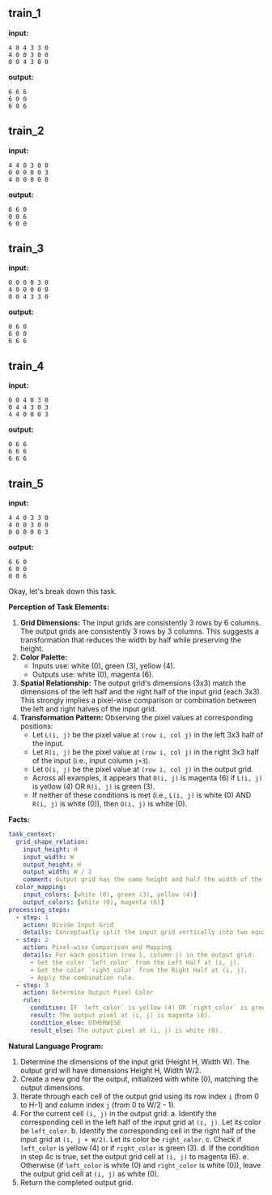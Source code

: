 
## train_1

**input:**
```
4 0 4 3 3 0
4 0 0 3 0 0
0 0 4 3 0 0
```


**output:**
```
6 6 6
6 0 0
6 0 6
```


## train_2

**input:**
```
4 4 0 3 0 0
0 0 0 0 0 3
4 0 0 0 0 0
```


**output:**
```
6 6 0
0 0 6
6 0 0
```


## train_3

**input:**
```
0 0 0 0 3 0
4 0 0 0 0 0
0 0 4 3 3 0
```


**output:**
```
0 6 0
6 0 0
6 6 6
```


## train_4

**input:**
```
0 0 4 0 3 0
0 4 4 3 0 3
4 4 0 0 0 3
```


**output:**
```
0 6 6
6 6 6
6 6 6
```


## train_5

**input:**
```
4 4 0 3 3 0
4 0 0 3 0 0
0 0 0 0 0 3
```


**output:**
```
6 6 0
6 0 0
0 0 6
```

Okay, let's break down this task.

**Perception of Task Elements:**

1.  **Grid Dimensions:** The input grids are consistently 3 rows by 6 columns. The output grids are consistently 3 rows by 3 columns. This suggests a transformation that reduces the width by half while preserving the height.
2.  **Color Palette:**
    *   Inputs use: white (0), green (3), yellow (4).
    *   Outputs use: white (0), magenta (6).
3.  **Spatial Relationship:** The output grid's dimensions (3x3) match the dimensions of the left half and the right half of the input grid (each 3x3). This strongly implies a pixel-wise comparison or combination between the left and right halves of the input grid.
4.  **Transformation Pattern:** Observing the pixel values at corresponding positions:
    *   Let `L(i, j)` be the pixel value at `(row i, col j)` in the left 3x3 half of the input.
    *   Let `R(i, j)` be the pixel value at `(row i, col j)` in the right 3x3 half of the input (i.e., input column `j+3`).
    *   Let `O(i, j)` be the pixel value at `(row i, col j)` in the output grid.
    *   Across all examples, it appears that `O(i, j)` is magenta (6) if `L(i, j)` is yellow (4) OR `R(i, j)` is green (3).
    *   If neither of these conditions is met (i.e., `L(i, j)` is white (0) AND `R(i, j)` is white (0)), then `O(i, j)` is white (0).

**Facts:**


```yaml
task_context:
  grid_shape_relation:
    input_height: H
    input_width: W
    output_height: H
    output_width: W / 2
    comment: Output grid has the same height and half the width of the input grid.
  color_mapping:
    input_colors: [white (0), green (3), yellow (4)]
    output_colors: [white (0), magenta (6)]
processing_steps:
  - step: 1
    action: Divide Input Grid
    details: Conceptually split the input grid vertically into two equal halves, a Left Half and a Right Half. Each half will have dimensions H x (W/2).
  - step: 2
    action: Pixel-wise Comparison and Mapping
    details: For each position (row i, column j) in the output grid:
      - Get the color `left_color` from the Left Half at (i, j).
      - Get the color `right_color` from the Right Half at (i, j).
      - Apply the combination rule.
  - step: 3
    action: Determine Output Pixel Color
    rule:
      condition: IF `left_color` is yellow (4) OR `right_color` is green (3)
      result: The output pixel at (i, j) is magenta (6).
      condition_else: OTHERWISE
      result_else: The output pixel at (i, j) is white (0).
```


**Natural Language Program:**

1.  Determine the dimensions of the input grid (Height H, Width W). The output grid will have dimensions Height H, Width W/2.
2.  Create a new grid for the output, initialized with white (0), matching the output dimensions.
3.  Iterate through each cell of the output grid using its row index `i` (from 0 to H-1) and column index `j` (from 0 to W/2 - 1).
4.  For the current cell `(i, j)` in the output grid:
    a.  Identify the corresponding cell in the left half of the input grid at `(i, j)`. Let its color be `left_color`.
    b.  Identify the corresponding cell in the right half of the input grid at `(i, j + W/2)`. Let its color be `right_color`.
    c.  Check if `left_color` is yellow (4) or if `right_color` is green (3).
    d.  If the condition in step 4c is true, set the output grid cell at `(i, j)` to magenta (6).
    e.  Otherwise (if `left_color` is white (0) and `right_color` is white (0)), leave the output grid cell at `(i, j)` as white (0).
5.  Return the completed output grid.
